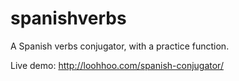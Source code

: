 # spanishverbs
A Spanish verbs conjugator, with a practice function.

Live demo: http://loohhoo.com/spanish-conjugator/
